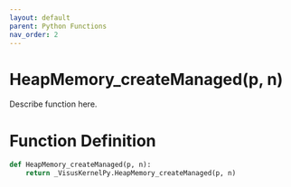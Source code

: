 ```yaml
---
layout: default
parent: Python Functions
nav_order: 2
---
```


# HeapMemory_createManaged(p, n)

Describe function here.

# Function Definition

```python
def HeapMemory_createManaged(p, n):
    return _VisusKernelPy.HeapMemory_createManaged(p, n)
```